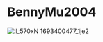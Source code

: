 # BennyMu2004

![il_570xN 1693400477_1je2](https://user-images.githubusercontent.com/57683835/68976746-7ff57a80-07c4-11ea-805b-7b44da6ab12f.jpg)

  
  
